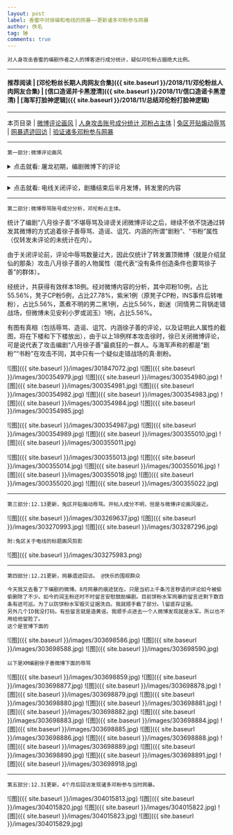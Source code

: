 ```yaml
---
layout: post
label: 香蜜中对徐编和电线的网暴——更新诸多邓粉参与网暴
author: 佚名
tag: 锤
comments: true
---
```


    对人身攻击香蜜的编剧作者之人的博客进行成分统计，疑似邓伦粉占据绝大比例。

---

#### 推荐阅读 | [邓伦粉丝长期人肉网友合集]({{ site.baseurl }}/2018/11/邓伦粉丝人肉网友合集) | [信口造谣并卡黑澄清]({{ site.baseurl }}/2018/11/信口造谣卡黑澄清) | [海军打脸神逻辑]({{ site.baseurl }}/2018/11/总结邓伦粉打脸神逻辑) 

---
本页目录 \| [微博评论画风](#dxjjf) \| [人身攻击账号成分统计 邓粉占主体](#dxjjj) \| [兔区开贴煽动辱骂](#dxjja) \| [网暴遗迹回访](#dxjjb) \| [验证诸多邓粉参与网暴](#dxjje)


---

<a class="anchor" name="dxjjf"></a>

    第一部分:微博评论画风
    
<details><summary>点击就看: 屠龙初期，编剧微博下的评论</summary><img src="{{ site.baseurl }}/images/301793316.jpg"></details>

---

<details><summary>点击就看: 电线关闭评论，剧播结束后半月发博，转发里的内容</summary><img src="{{ site.baseurl }}/images/301793313.jpg"><img src="{{ site.baseurl }}/images/301716568.jpg"><img src="{{ site.baseurl }}/images/301787078.jpg"></details>

---

<a class="anchor" name="dxjjj"></a>

    第二部分:微博辱骂账号成分分析，邓伦粉占主体。

统计了编剧“八月徐子善”不堪辱骂及诽谤关闭微博评论之后，继续不依不饶通过转发其微博的方式追着徐子善辱骂、造谣、诅咒、内涵的所谓“剧粉”、“书粉”属性（仅转发未评论的未统计在内）。

由于关闭评论前，评论中辱骂数量过大，因此仅统计了转发置顶微博（就是介绍鼠仙的那条）攻击八月徐子善的人物属性（能代表“没有条件创造条件也要骂徐子善”的群体）。

经统计，共获得有效样本18例。经对微博内容的分析，其中邓粉10例，占比55.56%，凳子CP粉5例，占比27.78%，紫米1例（原凳子CP粉，INS事件后转唯粉），占比5.56%，蒸煮不明的男二黑1例，占比5.56%，剧迷（同情男二背锅走错战场，但微博未见安利小罗或润玉）1例，占比5.56%。

有图有真相（包括辱骂、造谣、诅咒、内涵徐子善的评论，以及证明此人属性的截图，将在下楼和下下楼放出），由于以上18例样本攻击徐时，徐已关闭微博评论，可是说代表了攻击编剧“八月徐子善”最疯狂的一群人。与海军声称的都是“剧粉”“书粉”在攻击不同，其中只有一个疑似走错战场的真·剧粉。

![图]({{ site.baseurl }}/images/301847072.jpg)
![图]({{ site.baseurl }}/images/300354979.jpg)
![图]({{ site.baseurl }}/images/300354980.jpg)
![图]({{ site.baseurl }}/images/300354981.jpg)
![图]({{ site.baseurl }}/images/300354982.jpg)
![图]({{ site.baseurl }}/images/300354983.jpg)
![图]({{ site.baseurl }}/images/300354984.jpg)
![图]({{ site.baseurl }}/images/300354985.jpg)

![图]({{ site.baseurl }}/images/300354987.jpg)
![图]({{ site.baseurl }}/images/300354989.jpg)
![图]({{ site.baseurl }}/images/300355010.jpg)
![图]({{ site.baseurl }}/images/300355011.jpg)

![图]({{ site.baseurl }}/images/300355013.jpg)
![图]({{ site.baseurl }}/images/300355014.jpg)
![图]({{ site.baseurl }}/images/300355016.jpg)
![图]({{ site.baseurl }}/images/300355018.jpg)
![图]({{ site.baseurl }}/images/300355020.jpg)
![图]({{ site.baseurl }}/images/300355022.jpg)

---

<a class="anchor" name="dxjja"></a>

    第三部分:12.13更新，兔区开贴煽动辱骂。开帖人成分不明，但是与微博评论画风接近。
    
![图]({{ site.baseurl }}/images/303269637.jpg)
![图]({{ site.baseurl }}/images/303270993.jpg)
![图]({{ site.baseurl }}/images/303287296.jpg)

    附:兔区关于电线的标题画风剪影

![图]({{ site.baseurl }}/images/303275983.png)


----

<a class="anchor" name="dxjjb"></a>

    第四部分:12.21更新，网暴遗迹回访。 @快乐的围观群众
    
    今天我又去看了下编剧的微博。8月网暴的痕迹犹在。只是当初上千条污言秽语的评论如今被偷偷删除了不少。如今的润玉粉还时不时留言安慰鼓励编剧。目前饼粉水军网暴的留言还剩下数百条有迹可巡。为了以防饼粉水军毁灭证据洗白。我就顺手截了部分。l留底存证据。
    另外几个ID我没打码。有些留言就是造黄谣。我顺手点进去一个人微博发现就是水军。所以也不用给他留脸了。
    这个是官博下面的
    
![图]({{ site.baseurl }}/images/303698586.jpg)
![图]({{ site.baseurl }}/images/303698588.jpg)
![图]({{ site.baseurl }}/images/303698590.jpg)

    以下是XM编剧徐子善微博下面的辱骂
    
![图]({{ site.baseurl }}/images/303698859.jpg)
![图]({{ site.baseurl }}/images/303698877.jpg)
![图]({{ site.baseurl }}/images/303698878.jpg)
![图]({{ site.baseurl }}/images/303698879.jpg)
![图]({{ site.baseurl }}/images/303698880.jpg)
![图]({{ site.baseurl }}/images/303698881.jpg)
![图]({{ site.baseurl }}/images/303698882.jpg)
![图]({{ site.baseurl }}/images/303698883.jpg)
![图]({{ site.baseurl }}/images/303698884.jpg)
![图]({{ site.baseurl }}/images/303698885.jpg)
![图]({{ site.baseurl }}/images/303698886.jpg)
![图]({{ site.baseurl }}/images/303698888.jpg)
![图]({{ site.baseurl }}/images/303698889.jpg)
![图]({{ site.baseurl }}/images/303698890.jpg)
![图]({{ site.baseurl }}/images/303698891.jpg)
![图]({{ site.baseurl }}/images/303698918.jpg)

---

<a class="anchor" name="dxjje"></a>

    第五部分:12.31更新，4个月后回访发现诸多邓粉参与当时网暴。

![图]({{ site.baseurl }}/images/304015813.jpg)
![图]({{ site.baseurl }}/images/304015820.jpg)
![图]({{ site.baseurl }}/images/304015822.jpg)
![图]({{ site.baseurl }}/images/304015823.jpg)
![图]({{ site.baseurl }}/images/304015829.jpg)